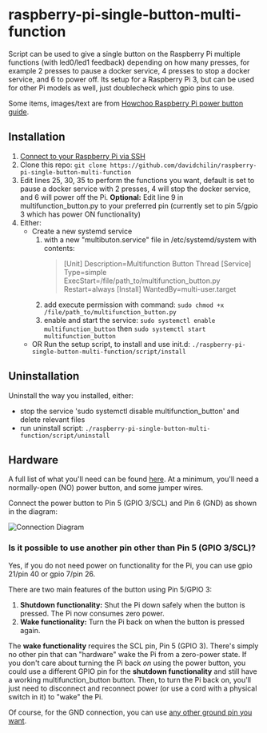 # raspberry-pi-single-button-multi-function

Script can be used to give a single button on the Raspberry Pi multiple
functions (with led0/led1 feedback) depending on how many presses, for example 2
presses to pause a docker service, 4 presses to stop a docker service, and 6 to
power off. Its setup for a Raspberry Pi 3, but can be used for other Pi models
as well, just doublecheck which gpio pins to use.

Some items, images/text are from
[Howchoo Raspberry Pi power button guide](https://howchoo.com/g/mwnlytk3zmm/how-to-add-a-power-button-to-your-raspberry-pi).

## Installation

1. [Connect to your Raspberry Pi via SSH](https://howchoo.com/g/mgi3mdnlnjq/how-to-log-in-to-a-raspberry-pi-via-ssh)
1. Clone this repo:
   `git clone https://github.com/davidchilin/raspberry-pi-single-button-multi-function`
1. Edit lines 25, 30, 35 to perform the functions you want, default is set to
   pause a docker service with 2 presses, 4 will stop the docker service, and 6
   will power off the Pi. **Optional:** Edit line 9 in multifunction_button.py
   to your preferred pin (currently set to pin 5/gpio 3 which has power ON
   functionality)
1. Either:
   - Create a new systemd service
     1. with a new "multibuton.service" file in /etc/systemd/system with contents:
        >[Unit]
        >Description=Multifunction Button Thread
        >[Service] Type=simple
        >ExecStart=/file/path_to/multifunction_button.py
        >Restart=always
        >[Install]
        >WantedBy=multi-user.target
     2. add execute permission with command:
        `sudo chmod +x /file/path_to/multifunction_button.py`
     3. enable and start the service:
        `sudo systemctl enable multifunction_button` then
        `sudo systemctl start multifunction_button`
   - OR Run the setup script, to install and use init.d:
     `./raspberry-pi-single-button-multi-function/script/install`

## Uninstallation

Uninstall the way you installed, either:

- stop the service 'sudo systemctl disable multifunction_button' and delete
  relevant files
- run uninstall script:
  `./raspberry-pi-single-button-multi-function/script/uninstall`

## Hardware

A full list of what you'll need can be found
[here](https://howchoo.com/g/mwnlytk3zmm/how-to-add-a-power-button-to-your-raspberry-pi#parts-list).
At a minimum, you'll need a normally-open (NO) power button, and some jumper
wires.

Connect the power button to Pin 5 (GPIO 3/SCL) and Pin 6 (GND) as shown in the
diagram:

![Connection Diagram](https://raw.githubusercontent.com/davidchilin/raspberry-pi-single-button-multi-function/master/diagrams/pinout.png)

### Is it possible to use another pin other than Pin 5 (GPIO 3/SCL)?

Yes, if you do not need power on functionality for the Pi, you can use gpio
21/pin 40 or gpio 7/pin 26.

There are two main features of the button using Pin 5/GPIO 3:

1. **Shutdown functionality:** Shut the Pi down safely when the button is
   pressed. The Pi now consumes zero power.
1. **Wake functionality:** Turn the Pi back on when the button is pressed again.

The **wake functionality** requires the SCL pin, Pin 5 (GPIO 3). There's simply
no other pin that can "hardware" wake the Pi from a zero-power state. If you
don't care about turning the Pi back _on_ using the power button, you could use
a different GPIO pin for the **shutdown functionality** and still have a working
multifunction_button button. Then, to turn the Pi back on, you'll just need to
disconnect and reconnect power (or use a cord with a physical switch in it) to
"wake" the Pi.

Of course, for the GND connection, you can use
[any other ground pin you want](https://pinout.xyz/).
